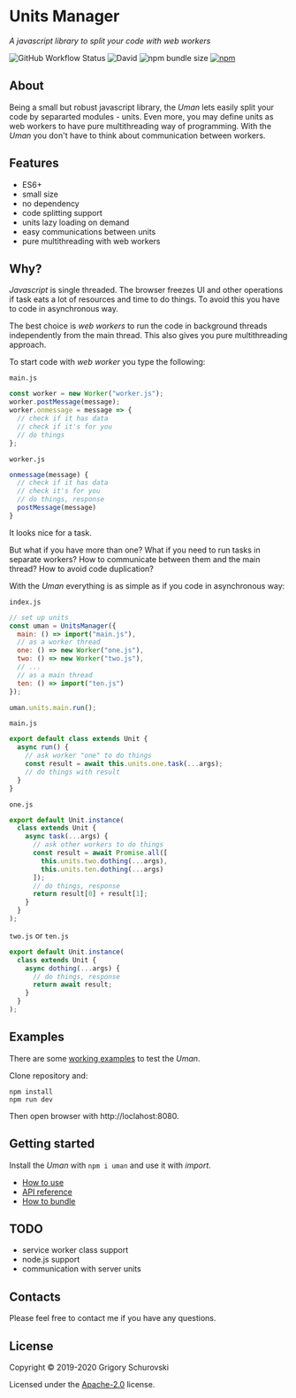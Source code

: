 # Units Manager

_A javascript library to split your code with web workers_

![GitHub Workflow Status](https://img.shields.io/github/workflow/status/greorex/uman/Tests) ![David](https://img.shields.io/david/greorex/uman) ![npm bundle size](https://img.shields.io/bundlephobia/min/uman) [![npm](https://img.shields.io/npm/v/uman)](https://www.npmjs.com/package/uman)

## About

Being a small but robust javascript library, the _Uman_ lets easily split your code by separarted modules - units. Even more, you may define units as web workers to have pure multithreading way of programming. With the _Uman_ you don't have to think about communication between workers.

## Features

- ES6+
- small size
- no dependency
- code splitting support
- units lazy loading on demand
- easy communications between units
- pure multithreading with web workers

## Why?

_Javascript_ is single threaded. The browser freezes UI and other operations if task eats a lot of resources and time to do things. To avoid this you have to code in asynchronous way.

The best choice is _web workers_ to run the code in background threads independently from the main thread. This also gives you pure multithreading approach.

To start code with _web worker_ you type the following:

`main.js`

```javascript
const worker = new Worker("worker.js");
worker.postMessage(message);
worker.onmessage = message => {
  // check if it has data
  // check if it's for you
  // do things
};
```

`worker.js`

```javascript
onmessage(message) {
  // check if it has data
  // check it's for you
  // do things, response
  postMessage(message)
}
```

It looks nice for a task.

But what if you have more than one? What if you need to run tasks in separate workers? How to communicate between them and the main thread? How to avoid code duplication?

With the _Uman_ everything is as simple as if you code in asynchronous way:

`index.js`

```javascript
// set up units
const uman = UnitsManager({
  main: () => import("main.js"),
  // as a worker thread
  one: () => new Worker("one.js"),
  two: () => new Worker("two.js"),
  // ...
  // as a main thread
  ten: () => import("ten.js")
});

uman.units.main.run();
```

`main.js`

```javascript
export default class extends Unit {
  async run() {
    // ask worker "one" to do things
    const result = await this.units.one.task(...args);
    // do things with result
  }
}
```

`one.js`

```javascript
export default Unit.instance(
  class extends Unit {
    async task(...args) {
      // ask other workers to do things
      const result = await Promise.all([
        this.units.two.dothing(...args),
        this.units.ten.dothing(...args)
      ]);
      // do things, response
      return result[0] + result[1];
    }
  }
);
```

`two.js` or `ten.js`

```javascript
export default Unit.instance(
  class extends Unit {
    async dothing(...args) {
      // do things, response
      return await result;
    }
  }
);
```

## Examples

There are some [working examples](https://github.com/greorex/uman/tree/master/tests) to test the _Uman_.

Clone repository and:

```
npm install
npm run dev
```

Then open browser with http://loclahost:8080.

<a name="getting_started"></a>

## Getting started

Install the _Uman_ with `npm i uman` and use it with _import_.

- [How to use](docs/howtouse.md)
- [API reference](docs/api.md)
- [How to bundle](docs/howtobundle.md)

## TODO

- service worker class support
- node.js support
- communication with server units

## Contacts

Please feel free to contact me if you have any questions.

## License

Copyright © 2019-2020 Grigory Schurovski

Licensed under the [Apache-2.0](LICENSE) license.
